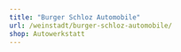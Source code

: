 ```yaml
---
title: "Burger Schloz Automobile"
url: /weinstadt/burger-schloz-automobile/
shop: Autowerkstatt
---
```

